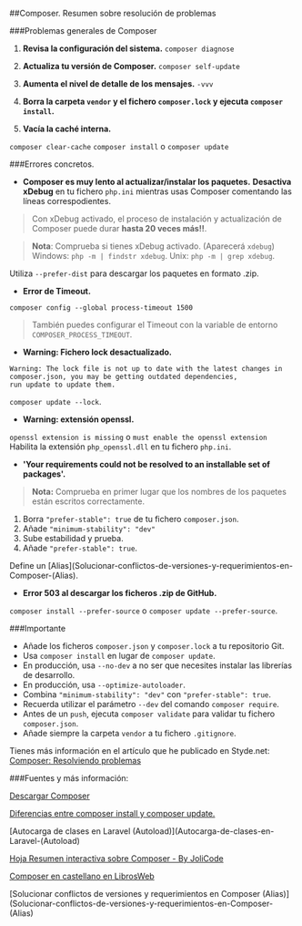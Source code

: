 ##Composer. Resumen sobre resolución de problemas

###Problemas generales de Composer

1. **Revisa la configuración del sistema.**
 `composer diagnose`

2. **Actualiza tu versión de Composer.**
 `composer self-update`
 
3. **Aumenta el nivel de detalle de los mensajes.** 
 `-vvv`

4. **Borra la carpeta `vendor` y el fichero `composer.lock` y ejecuta `composer install`.** 
 
5. **Vacía la caché interna.**

 `composer clear-cache`
 `composer install` o `composer update`

###Errores concretos.

- **Composer es muy lento al actualizar/instalar los paquetes.**
 **Desactiva xDebug** en tu fichero `php.ini` mientras usas Composer comentando las líneas correspodientes. 

 > Con xDebug activado, el proceso de instalación y actualización de Composer puede durar **hasta 20 veces más!!**.
 
 > **Nota**: Comprueba si tienes xDebug activado. (Aparecerá `xdebug`) 
 > Windows: `php -m | findstr xdebug`.
 > Unix: `php -m | grep xdebug`.
 
 Utiliza `--prefer-dist` para descargar los paquetes en formato .zip.
 
- **Error de Timeout.**

 `composer config --global process-timeout 1500` 

 > También puedes configurar el Timeout con la variable de entorno `COMPOSER_PROCESS_TIMEOUT`.

- **Warning: Fichero lock desactualizado.**

 ```
 Warning: The lock file is not up to date with the latest changes in composer.json, you may be getting outdated dependencies, 
 run update to update them.
```
 `composer update --lock`.

- **Warning: extensión openssl.**

 `openssl extension is missing` o `must enable the openssl extension`
 Habilita la extensión `php_openssl.dll` en tu fichero `php.ini`.
 
- **'Your requirements could not be resolved to an installable set of packages'.**

 > **Nota:** Comprueba en primer lugar que los nombres de los paquetes están escritos correctamente.

 1. Borra `"prefer-stable": true` de tu fichero `composer.json`.
 2. Añade `"minimum-stability": "dev"`
 3. Sube estabilidad y prueba.
 4. Añade `"prefer-stable": true`.

 Define un [Alias](Solucionar-conflictos-de-versiones-y-requerimientos-en-Composer-(Alias).

- **Error 503 al descargar los ficheros .zip de GitHub.**

 `composer install --prefer-source` o  `composer update --prefer-source`.
 
###Importante

- Añade los ficheros `composer.json` y `composer.lock` a tu repositorio Git.
- Usa `composer install` en lugar de `composer update`.
- En producción, usa `--no-dev` a no ser que necesites instalar las librerías de desarrollo.
- En producción, usa `--optimize-autoloader`.
- Combina `"minimum-stability": "dev"` con `"prefer-stable": true`.
- Recuerda utilizar el parámetro `--dev` del comando `composer require`.
- Antes de un `push`, ejecuta `composer validate` para validar tu fichero `composer.json`.
- Añade siempre la carpeta `vendor` a tu fichero `.gitignore`.

Tienes más información en el artículo que he publicado en Styde.net: [Composer: Resolviendo problemas](https://styde.net/composer-resolviendo-problemas/)

###Fuentes y más información:

[Descargar Composer](https://getcomposer.org)   

[Diferencias entre composer install y composer update.](Composer.-Resumen---Diferencias-entre-composer-install-y-composer-update)

[Autocarga de clases en Laravel (Autoload)](Autocarga-de-clases-en-Laravel-(Autoload)

[Hoja Resumen interactiva sobre Composer - By JoliCode](http://composer.json.jolicode.com/)

[Composer en castellano en LibrosWeb](http://librosweb.es/libro/composer/)

[Solucionar conflictos de versiones y requerimientos en Composer (Alias)](Solucionar-conflictos-de-versiones-y-requerimientos-en-Composer-(Alias)